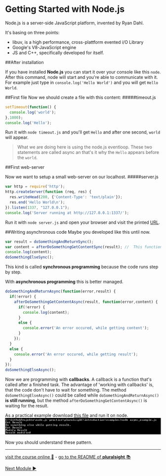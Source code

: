 Getting Started with Node.js
============================

Node.js is a server-side JavaScript platform, invented by Ryan Dahl.

It's basing on three points:
* libuv, is a high performance, cross-plattform evented i/O Library
* Google's V8-JavaScript engine
* JS and C++, specifically developed for itself.

##After installation

If you have installed **Node.js** you can start it over your console like this `node`. After this command, node will start and you're able to communicate with it. For example just type in `console.log('Hello World')` and you will get `Hello World`.

##First file
Now we should create a file with this content:
#####timeout.js
```js
setTimeout(function() {
  console.log('world');
},1000);
console.log('Hello');
```

Run it with `node timeout.js` and you'll get `Hello` and after one second, `world` will appear.

> What we are doing here is using the node.js eventloop. These two statements are called async an that's it why the `Hello` appears before the `world`.

##First web-server

Now we want to setup a small web-server on our localhost.
#####server.js
```js
var http = require('http');
http.createServer(function (req, res) {
  res.writeHead(200, {'Content-Type': 'text/plain'});
  res.end('Hello World\n');
}).listen(1337, "127.0.0.1");
console.log('Server running at http://127.0.0.1:1337/');
```
Run it with `node server.js` and open your browser and visit the printed [URL](http://127.0.0.1:1337/).

##Writing asynchronous code
Maybe you developed like this until now.
```js
var result = doSomethingAndReturnSync();
var content = afterDoSomethingGetContentSync(result); //  This function don't start until doSomethingAndReturn has returned.
console.log(content);
doSomethingElseSync();
```
This kind is called **synchronous programming** because the code runs step by step.

With **asynchronous programming** this is better managed.
```js
doSomethingAndReturnAsync(function(error,result) {
  if(!error) {
    afterDoSomethingGetContentAsync(result, function(error,content) {
      if(!error) {
        console.log(content);
      }
      else {
        console.error('An error occured, while getting content');
      }
    });
  }
  else {
    console.error('An error occured, while getting result');
  }
});
doSomethingElseAsync();
```
Now we are programming with **callbacks**. A callback is a function that's called after a finished task. The advantage of 'working with callbacks' is, that the code don't have to wait for something. The method `doSomethingElseAsync()` could be called while `doSomethingAndReturnAsync()` **is still running**, but the method `afterDoSomethingGetContentAsync()` is waiting for the result.

As a practical example download [this file](examples/async_example.js) and run it on node.
![Console log](examples/async_example.png)

Now you should understand these pattern.

***
[visit the course online :rocket:](http://www.pluralsight.com/courses/node-intro) - [go to the README of **pluralsight** :books:](../README.md)

[Next Module :arrow_forward:](modules_require_npm.md)
